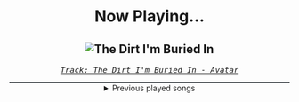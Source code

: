 <div align="center"> 
<h1>Now Playing...</h1>

![The Dirt I'm Buried In](https://i.scdn.co/image/ab67616d00001e027a46598c6175d27c44a97432)
--
_<samp><a href="https://open.spotify.com/track/4sg5Vfd2fM6Y8gMz5VYXz6">Track: The Dirt I'm Buried In - Avatar</a></samp>_

<div style="border: 1px #4B5054 solid"></div>
<details>
  <summary>
    Previous played songs
  </summary>
  <table>
    <thead>
      <tr>
        <th>
          Artist
        </th>
        <th>
          Song
        </th>
        <th>
          Link
        </th>
      </tr>
    </thead>
    <tbody>
      <tr><td>Avatar</td><td>The Dirt I'm Buried In</td><td><a href="https://open.spotify.com/track/4sg5Vfd2fM6Y8gMz5VYXz6">https://open.spotify.com/track/4sg5Vfd2fM6Y8gMz5VYXz6</a></td></tr><tr><td>Ghost</td><td>Jesus He Knows Me</td><td><a href="https://open.spotify.com/track/1zd8h6ho3mlbhkZnADHVzP">https://open.spotify.com/track/1zd8h6ho3mlbhkZnADHVzP</a></td></tr><tr><td>alt.</td><td>A.D.D</td><td><a href="https://open.spotify.com/track/0UsnlmGAFHq4psggQczhjn">https://open.spotify.com/track/0UsnlmGAFHq4psggQczhjn</a></td></tr><tr><td>Of Mice & Men</td><td>Obsolete</td><td><a href="https://open.spotify.com/track/0FCY8j3JRrZ2ynRUdMK9pS">https://open.spotify.com/track/0FCY8j3JRrZ2ynRUdMK9pS</a></td></tr><tr><td>Pop Evil</td><td>Dead Reckoning</td><td><a href="https://open.spotify.com/track/4X91JzJfMO32JiyRe62Alv">https://open.spotify.com/track/4X91JzJfMO32JiyRe62Alv</a></td></tr><tr><td>Cradle Of Filth</td><td>She Is A Fire</td><td><a href="https://open.spotify.com/track/2UUdrD1fFXGOUKBLHQoUPN">https://open.spotify.com/track/2UUdrD1fFXGOUKBLHQoUPN</a></td></tr><tr><td>In Flames</td><td>Foregone, Pt. 2</td><td><a href="https://open.spotify.com/track/6kk4G7WCvFrYuiotuDnH2N">https://open.spotify.com/track/6kk4G7WCvFrYuiotuDnH2N</a></td></tr><tr><td>Siamese</td><td>The Shape of Water</td><td><a href="https://open.spotify.com/track/1TQCfN9QDURXA14PlJs4x5">https://open.spotify.com/track/1TQCfN9QDURXA14PlJs4x5</a></td></tr><tr><td>The Plot In You</td><td>Left Behind</td><td><a href="https://open.spotify.com/track/5G6jZFDAFlpAA9v5LTV4NI">https://open.spotify.com/track/5G6jZFDAFlpAA9v5LTV4NI</a></td></tr><tr><td>Knocked Loose</td><td>God Knows</td><td><a href="https://open.spotify.com/track/3idDCx8VXTkqPL6UQTK4bl">https://open.spotify.com/track/3idDCx8VXTkqPL6UQTK4bl</a></td></tr><tr><td>A Day To Remember</td><td>Miracle</td><td><a href="https://open.spotify.com/track/2ah5gOCogw00A62XBoepmc">https://open.spotify.com/track/2ah5gOCogw00A62XBoepmc</a></td></tr><tr><td>Unearth</td><td>Into the Abyss</td><td><a href="https://open.spotify.com/track/73fjFTOGycMPfGyWrIPXfg">https://open.spotify.com/track/73fjFTOGycMPfGyWrIPXfg</a></td></tr><tr><td>Currents</td><td>Remember Me</td><td><a href="https://open.spotify.com/track/1xqt7wT0YY9YpP9jrTuVgG">https://open.spotify.com/track/1xqt7wT0YY9YpP9jrTuVgG</a></td></tr><tr><td>Self Deception</td><td>Fight Fire With Gasoline</td><td><a href="https://open.spotify.com/track/78frUxVotRtpMrNMcyYtns">https://open.spotify.com/track/78frUxVotRtpMrNMcyYtns</a></td></tr><tr><td>Siamese</td><td>The Shape of Water</td><td><a href="https://open.spotify.com/track/1TQCfN9QDURXA14PlJs4x5">https://open.spotify.com/track/1TQCfN9QDURXA14PlJs4x5</a></td></tr><tr><td>Point North</td><td>Safe And Sound</td><td><a href="https://open.spotify.com/track/1LtXoOrqBYS8kcheVUt5Pr">https://open.spotify.com/track/1LtXoOrqBYS8kcheVUt5Pr</a></td></tr><tr><td>Imminence</td><td>Jaded</td><td><a href="https://open.spotify.com/track/6syEBcinz3tRLPwM9Kdemo">https://open.spotify.com/track/6syEBcinz3tRLPwM9Kdemo</a></td></tr><tr><td>Imminence</td><td>Jaded</td><td><a href="https://open.spotify.com/track/6syEBcinz3tRLPwM9Kdemo">https://open.spotify.com/track/6syEBcinz3tRLPwM9Kdemo</a></td></tr><tr><td>Daedric</td><td>Sepulchre</td><td><a href="https://open.spotify.com/track/0o3UrWoRBAUi3su7ReCDQ2">https://open.spotify.com/track/0o3UrWoRBAUi3su7ReCDQ2</a></td></tr><tr><td>The Algorithm</td><td>Latent Noise</td><td><a href="https://open.spotify.com/track/2jGtqrVOunHAyYp86VQoty">https://open.spotify.com/track/2jGtqrVOunHAyYp86VQoty</a></td></tr>
    </tbody>
  </table>
</details>

</div>
